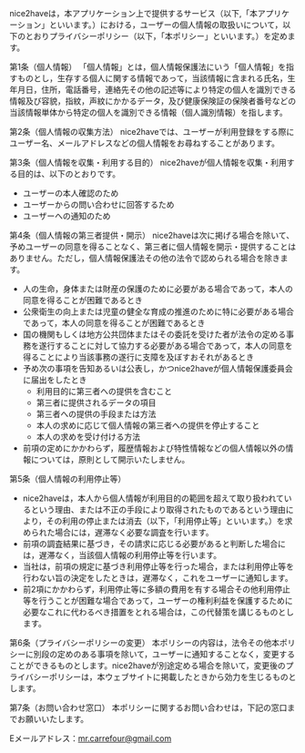 nice2haveは，本アプリケーション上で提供するサービス（以下,「本アプリケーション」といいます。）における，ユーザーの個人情報の取扱いについて，以下のとおりプライバシーポリシー（以下，「本ポリシー」といいます。）を定めます。

第1条（個人情報）
「個人情報」とは，個人情報保護法にいう「個人情報」を指すものとし，生存する個人に関する情報であって，当該情報に含まれる氏名，生年月日，住所，電話番号，連絡先その他の記述等により特定の個人を識別できる情報及び容貌，指紋，声紋にかかるデータ，及び健康保険証の保険者番号などの当該情報単体から特定の個人を識別できる情報（個人識別情報）を指します。

第2条（個人情報の収集方法）
nice2haveでは、ユーザーが利用登録をする際にユーザー名、メールアドレスなどの個人情報をお尋ねすることがあります。

第3条（個人情報を収集・利用する目的）
nice2haveが個人情報を収集・利用する目的は、以下のとおりです。
- ユーザーの本人確認のため
- ユーザーからの問い合わせに回答するため
- ユーザーへの通知のため

第4条（個人情報の第三者提供・開示）
nice2haveは次に掲げる場合を除いて、予めユーザーの同意を得ることなく、第三者に個人情報を開示・提供することはありません。ただし，個人情報保護法その他の法令で認められる場合を除きます。
- 人の生命，身体または財産の保護のために必要がある場合であって，本人の同意を得ることが困難であるとき
- 公衆衛生の向上または児童の健全な育成の推進のために特に必要がある場合であって，本人の同意を得ることが困難であるとき
- 国の機関もしくは地方公共団体またはその委託を受けた者が法令の定める事務を遂行することに対して協力する必要がある場合であって，本人の同意を得ることにより当該事務の遂行に支障を及ぼすおそれがあるとき
- 予め次の事項を告知あるいは公表し，かつnice2haveが個人情報保護委員会に届出をしたとき
  + 利用目的に第三者への提供を含むこと
  + 第三者に提供されるデータの項目
  + 第三者への提供の手段または方法
  + 本人の求めに応じて個人情報の第三者への提供を停止すること
  + 本人の求めを受け付ける方法
- 前項の定めにかかわらず，履歴情報および特性情報などの個人情報以外の情報については，原則として開示いたしません。

第5条（個人情報の利用停止等）
- nice2haveは，本人から個人情報が利用目的の範囲を超えて取り扱われているという理由、または不正の手段により取得されたものであるという理由により，その利用の停止または消去（以下，「利用停止等」といいます。）を求められた場合には，遅滞なく必要な調査を行います。
- 前項の調査結果に基づき，その請求に応じる必要があると判断した場合には，遅滞なく，当該個人情報の利用停止等を行います。
- 当社は，前項の規定に基づき利用停止等を行った場合，または利用停止等を行わない旨の決定をしたときは，遅滞なく，これをユーザーに通知します。
- 前2項にかかわらず，利用停止等に多額の費用を有する場合その他利用停止等を行うことが困難な場合であって，ユーザーの権利利益を保護するために必要なこれに代わるべき措置をとれる場合は，この代替策を講じるものとします。

第6条（プライバシーポリシーの変更）
本ポリシーの内容は，法令その他本ポリシーに別段の定めのある事項を除いて，ユーザーに通知することなく，変更することができるものとします。nice2haveが別途定める場合を除いて，変更後のプライバシーポリシーは，本ウェブサイトに掲載したときから効力を生じるものとします。

第7条（お問い合わせ窓口）
本ポリシーに関するお問い合わせは，下記の窓口までお願いいたします。

Eメールアドレス：mr.carrefour@gmail.com
